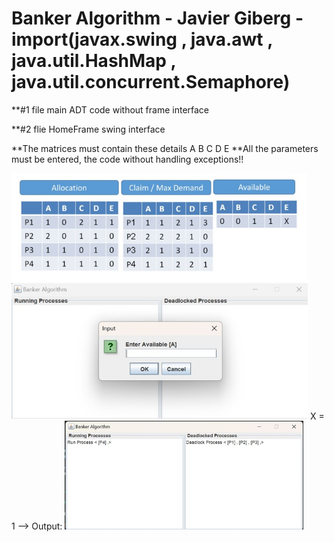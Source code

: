 ﻿# Banker Algorithm - Javier Giberg - **import(javax.swing , java.awt , java.util.HashMap , java.util.concurrent.Semaphore)**
 
 **#1 file main ADT code without frame interface
 
 **#2 flie HomeFrame swing interface
 
 **The matrices must contain these details A B C D E
 **All the parameters must be entered, the code without handling exceptions!!
 
 <img width="473" alt="image" src="pic3.jpg" >
 <img width="474" alt="image" src="pic 1.jpg">
X = 1 --> Output:
 <img width="382" alt="image" src="pic2.jpg">



 
 
